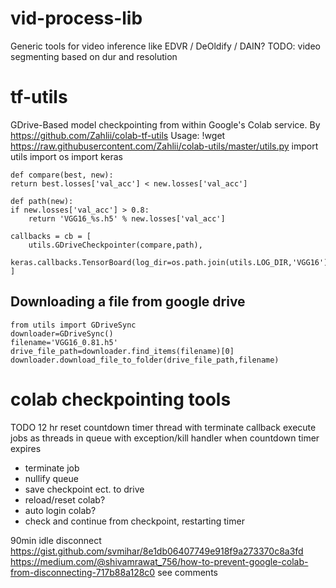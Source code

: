 # vid-process-lib
Generic tools for video inference like EDVR / DeOldify / DAIN? 
TODO:
video segmenting based on dur and resolution

# tf-utils
GDrive-Based model checkpointing from within Google's Colab service.
By https://github.com/Zahlii/colab-tf-utils
Usage:
    !wget https://raw.githubusercontent.com/Zahlii/colab-utils/master/utils.py
    import utils
    import os
    import keras

    def compare(best, new):
    return best.losses['val_acc'] < new.losses['val_acc']

    def path(new):
    if new.losses['val_acc'] > 0.8:
        return 'VGG16_%s.h5' % new.losses['val_acc']

    callbacks = cb = [
        utils.GDriveCheckpointer(compare,path),
        keras.callbacks.TensorBoard(log_dir=os.path.join(utils.LOG_DIR,'VGG16'))
    ]

## Downloading a file from google drive
    from utils import GDriveSync
    downloader=GDriveSync()
    filename='VGG16_0.81.h5'
    drive_file_path=downloader.find_items(filename)[0]
    downloader.download_file_to_folder(drive_file_path,filename)


# colab checkpointing tools
TODO
12 hr reset
countdown timer thread with terminate callback
execute jobs as threads in queue with exception/kill handler
when countdown timer expires
- terminate job
- nullify queue
- save checkpoint ect. to drive
- reload/reset colab?
- auto login colab?
- check and continue from checkpoint, restarting timer

90min idle disconnect 
https://gist.github.com/svmihar/8e1db06407749e918f9a273370c8a3fd
https://medium.com/@shivamrawat_756/how-to-prevent-google-colab-from-disconnecting-717b88a128c0 see comments